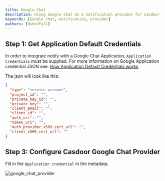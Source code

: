 ```yaml
---
title: Google Chat
description: Using Google Chat as a notification provider for Casdoor
keywords: [Google Chat, notification, provider]
authors: [UsherFall]
---
```


## Step 1: Get Application Default Credentials

In order to integrate notify with a Google Chat Application, `Application Credentials` must be supplied. For more information on Google Application credential JSON see: [How Application Default Credentials works](https://cloud.google.com/docs/authentication/application-default-credentials)

The json will look like this:

```json
{
  "type": "service_account",
  "project_id": "",
  "private_key_id": "",
  "private_key": "",
  "client_email": "",
  "client_id": "",
  "auth_uri": "",
  "token_uri": "",
  "auth_provider_x509_cert_url": "",
  "client_x509_cert_url": ""
}
```


## Step 3: Configure Casdoor Google Chat Provider

Fill in the `Application credential` in the metadata.

![google_chat_provider](/img/providers/notification/google_chat_provider.png)
